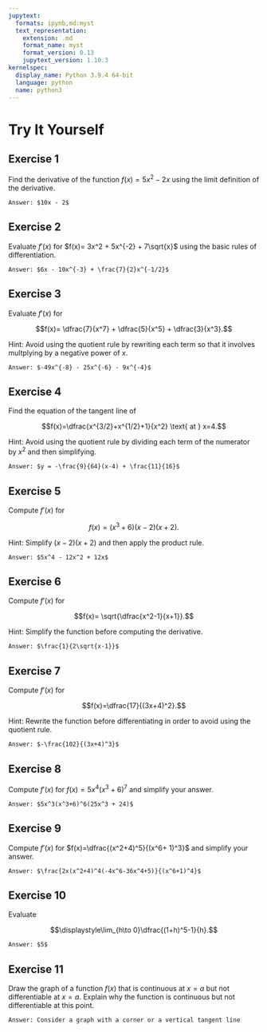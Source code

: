 ```yaml
---
jupytext:
  formats: ipynb,md:myst
  text_representation:
    extension: .md
    format_name: myst
    format_version: 0.13
    jupytext_version: 1.10.3
kernelspec:
  display_name: Python 3.9.4 64-bit
  language: python
  name: python3
---
```

# Try It Yourself

## Exercise 1
Find the derivative of the function $f(x) = 5x^2 - 2x$ using the limit definition of the derivative.

```{dropdown} Show answer
Answer: $10x - 2$
```


## Exercise 2
Evaluate $f'(x)$ for $f(x)= 3x^2 + 5x^{-2} + 7\sqrt{x}$ using the basic rules of differentiation.

```{dropdown} Show answer
Answer: $6x - 10x^{-3} + \frac{7}{2}x^{-1/2}$
```


## Exercise 3
Evaluate $f'(x)$ for 

$$f(x)= \dfrac{7}{x^7} + \dfrac{5}{x^5} + \dfrac{3}{x^3}.$$ 

Hint: Avoid using the quotient rule by rewriting each term so that it involves multplying by a negative power of $x$.

```{dropdown} Show answer
Answer: $-49x^{-8} - 25x^{-6} - 9x^{-4}$
```


## Exercise 4
Find the equation of the tangent line of 

$$f(x)=\dfrac{x^{3/2}+x^{1/2}+1}{x^2} \text{ at } x=4.$$  

Hint: Avoid using the quotient rule by dividing each term of the numerator by $x^2$ and then simplifying.

```{dropdown} Show answer
Answer: $y = -\frac{9}{64}(x-4) + \frac{11}{16}$
```


## Exercise 5
Compute $f'(x)$ for 

$$f(x)= (x^3+6)(x-2)(x+2).$$  

Hint: Simplify $(x-2)(x+2)$ and then apply the product rule.

```{dropdown} Show answer
Answer: $5x^4 - 12x^2 + 12x$
```

## Exercise 6
Compute $f'(x)$ for 

$$f(x)= \sqrt{\dfrac{x^2-1}{x+1}}.$$ 

Hint: Simplify the function before computing the derivative.

```{dropdown} Show answer
Answer: $\frac{1}{2\sqrt{x-1}}$
```


## Exercise 7
Compute $f'(x)$ for 

$$f(x)=\dfrac{17}{(3x+4)^2}.$$ 

Hint: Rewrite the function before differentiating in order to avoid using the quotient rule.


```{dropdown} Show answer
Answer: $-\frac{102}{(3x+4)^3}$
```


## Exercise 8
Compute $f'(x)$ for $f(x)=5x^4(x^3+6)^{7}$ and simplify your answer.

```{dropdown} Show answer
Answer: $5x^3(x^3+6)^6(25x^3 + 24)$
```

## Exercise 9
Compute $f'(x)$ for $f(x)=\dfrac{(x^2+4)^5}{(x^6+ 1)^3}$ and simplify your answer.

```{dropdown} Show answer
Answer: $\frac{2x(x^2+4)^4(-4x^6-36x^4+5)}{(x^6+1)^4}$
```


## Exercise 10
Evaluate 

$$\displaystyle\lim_{h\to 0}\dfrac{(1+h)^5-1}{h}.$$

```{dropdown} Show answer
Answer: $5$
```


## Exercise 11
Draw the graph of a function $f(x)$ that is continuous at $x=a$ but not differentiable at $x=a$. Explain why the function is continuous but not differentiable at this point.

```{dropdown} Show answer
Answer: Consider a graph with a corner or a vertical tangent line
```

